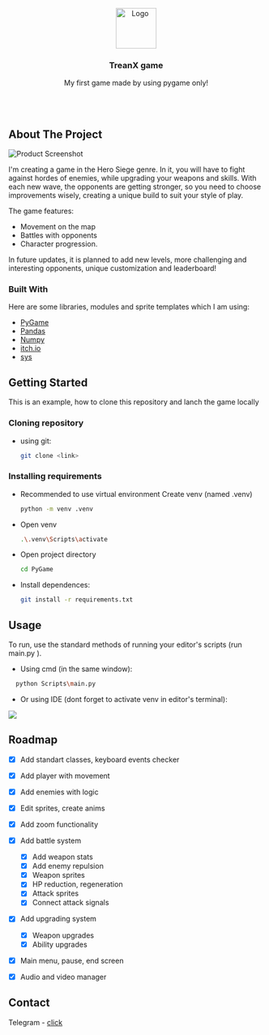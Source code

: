 
<br/>
<div align="center">
<a href="https://github.com/ShaanCoding/ReadME-Generator">
<img src="https://cdn1.ozone.ru/s3/multimedia-1-g/6959523424.jpg" alt="Logo" width="80" height="80">
</a>
<h3 align="center">TreanX game</h3>
<p align="center">
My first game made by using pygame only!
<br/>
<br/>
<br/>
<br/>

</p>
</div>

## About The Project

![Product Screenshot](https://digiseller.mycdn.ink/preview/807251/p1_3985108_9e0e9834.jpg)

I'm creating a game in the Hero Siege genre. In it, you will have to fight against hordes of enemies, while upgrading your weapons and skills.
With each new wave, the opponents are getting stronger, so you need to choose improvements wisely, creating a unique build to suit your style of play.

The game features: 
- Movement on the map
- Battles with opponents
- Character progression. 

In future updates, it is planned to add new levels, more challenging and interesting opponents, unique customization and leaderboard!

### Built With

Here are some libraries, modules and sprite templates which I am using:
- [PyGame](https://www.pygame.org/)
- [Pandas](https://pandas.pydata.org/docs/)
- [Numpy](https://numpy.org/doc/)
- [itch.io](https://itch.io/)
- [sys](https://docs.python.org/3/library/sys.html)

## Getting Started
This is an example, how to clone this repository and lanch the game locally

### Cloning repository

- using git:
  ```sh
  git clone <link>
  ```
### Installing requirements

- Recommended to use virtual environment
  Create venv (named .venv)
  ```sh
  python -m venv .venv
  ```
  
- Open venv
  ```sh
  .\.venv\Scripts\activate
  ```
  
- Open project directory
  ```sh
  cd PyGame
  ```
  
- Install dependences:
  ```sh
  git install -r requirements.txt
  ```

## Usage

To run, use the standard methods of running your editor's scripts (run main.py ).

- Using cmd (in the same window):
```sh
  python Scripts\main.py
  ```

- Or using IDE (dont forget to activate venv in editor's terminal):

<img src="https://shultais.education/media/blog/python_for_beginners/install_pycharm_windows/run-main.png">


## Roadmap

- [x] Add standart classes, keyboard events checker
- [x] Add player with movement
- [x] Add enemies with logic
- [x] Edit sprites, create anims
- [x] Add zoom functionality
- [x] Add battle system
  - [x] Add weapon stats
  - [x] Add enemy repulsion
  - [x] Weapon sprites
  - [x] HP reduction, regeneration
  - [x] Attack sprites
  - [x] Connect attack signals
- [x] Add upgrading system
  - [x] Weapon upgrades
  - [x] Ability upgrades
- [x] Main menu, pause, end screen
- [x] Audio and video manager


## Contact

Telegram - [click](https://t.me/@Bart3641)


